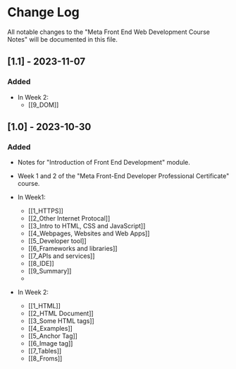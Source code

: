 
# Change Log

All notable changes to the "Meta Front End Web Development Course Notes" will be documented in this file.

## [1.1] - 2023-11-07

### Added

- In Week 2:
  - [[9_DOM]]
 

## [1.0] - 2023-10-30

### Added

- Notes for "Introduction of Front End Development" module.
- Week 1 and 2 of the "Meta Front-End Developer Professional Certificate" course.
- In Week1:
  - [[1_HTTPS]]
  - [[2_Other Internet Protocal]]
  - [[3_Intro to HTML, CSS and JavaScript]]
  - [[4_Webpages, Websites and Web Apps]]
  - [[5_Developer tool]]
  - [[6_Frameworks and libraries]]
  - [[7_APIs and services]]
  - [[8_IDE]]
  - [[9_Summary]]
  - 

- In Week 2:
  - [[1_HTML]]
  - [[2_HTML Document]]
  - [[3_Some HTML tags]]
  - [[4_Examples]]
  - [[5_Anchor Tag]]
  - [[6_Image tag]]
  - [[7_Tables]]
  - [[8_Froms]]
  